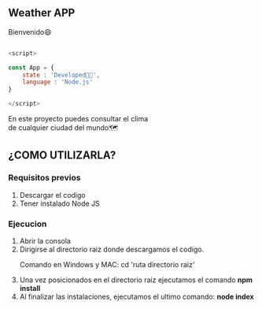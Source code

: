 ## Weather APP

Bienvenido😄

```js

<script>

const App = {
    state : 'Developed👨‍💻',
    language : 'Node.js'
}

</script>

```


En este proyecto puedes consultar el clima <br> de cualquier ciudad del mundo🗺

## ¿COMO UTILIZARLA?

<h3><b>Requisitos previos</b></h3>


<ol>
    <li>Descargar el codigo </li>
    <li>Tener instalado Node JS </li>
</ol>

 
 <h3> <b>Ejecucion</b> </h3>
 
 <ol>
    <li>Abrir la consola</li>
    <li>Dirigirse al directorio raiz donde descargamos el codigo.</li>
    <p>Comando en Windows y MAC: cd 'ruta directorio raiz'</p>
    <li>Una vez posicionados en el directorio raiz ejecutamos el comando <b>npm install</b> </li>
    <li>Al finalizar las instalaciones, ejecutamos el ultimo comando: <b>node index</b> </li>
</ol>



